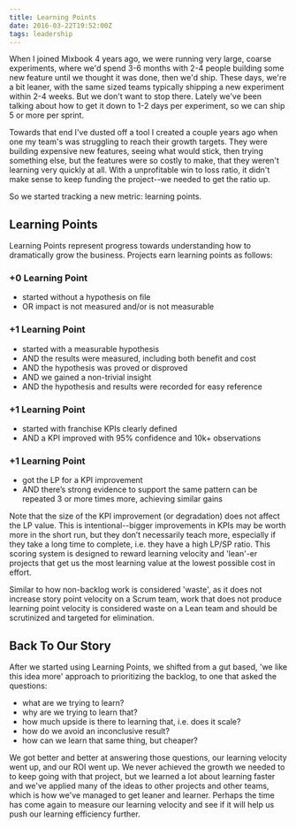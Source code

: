 ```yaml
---
title: Learning Points
date: 2016-03-22T19:52:00Z
tags: leadership
---
```


When I joined Mixbook 4 years ago, we were running very large, coarse
experiments, where we'd spend 3-6 months with 2-4 people building some new
feature until we thought it was done, then we'd ship. These days, we're
a bit leaner, with the same sized teams typically shipping a new experiment
within 2-4 weeks. But we don't want to stop there. Lately we've been talking
about how to get it down to 1-2 days per experiment, so we can ship 5 or
more per sprint.

Towards that end I've dusted off a tool I created a couple years ago when
one my team's was struggling to reach their growth targets. They were building
expensive new features, seeing what would stick, then trying something else,
but the features were so costly to make, that they weren't learning very
quickly at all. With a unprofitable win to loss ratio, it didn't make sense
to keep funding the project--we needed to get the ratio up.

So we started tracking a new metric: learning points.

## Learning Points

Learning Points represent progress towards understanding how to dramatically
grow the business. Projects earn learning points as follows:

### +0 Learning Point

* started without a hypothesis on file
* OR impact is not measured and/or is not measurable

### +1 Learning Point

* started with a measurable hypothesis
* AND the results were measured, including both benefit and cost
* AND the hypothesis was proved or disproved
* AND we gained a non-trivial insight
* AND the hypothesis and results were recorded for easy reference

### +1 Learning Point

* started with franchise KPIs clearly defined
* AND a KPI improved with 95% confidence and 10k+ observations

### +1 Learning Point

* got the LP for a KPI improvement
* AND there’s strong evidence to support the same pattern can be repeated 3 or
  more times more, achieving similar gains

Note that the size of the KPI improvement (or degradation) does not affect the
LP value. This is intentional--bigger improvements in KPIs may be worth more in
the short run, but they don’t necessarily teach more, especially if they take a
long time to complete, i.e. they have a high LP/SP ratio. This scoring system
is designed to reward learning velocity and 'lean'-er projects that get us the
most learning value at the lowest possible cost in effort.

Similar to how non-backlog work is considered 'waste', as it does not increase
story point velocity on a Scrum team, work that does not produce learning point
velocity is considered waste on a Lean team and should be scrutinized and
targeted for elimination.

## Back To Our Story

After we started using Learning Points, we shifted from a gut based, 'we like
this idea more' approach to prioritizing the backlog, to one that asked the questions:

* what are we trying to learn?
* why are we trying to learn that?
* how much upside is there to learning that, i.e. does it scale?
* how do we avoid an inconclusive result?
* how can we learn that same thing, but cheaper?

We got better and better at answering those questions, our learning velocity
went up, and our ROI went up. We never achieved the growth we needed to to keep
going with that project, but we learned a lot about learning faster and we've
applied many of the ideas to other projects and other teams, which is how we've
managed to get leaner and learner. Perhaps the time has come again to measure
our learning velocity and see if it will help us push our learning efficiency
further.
